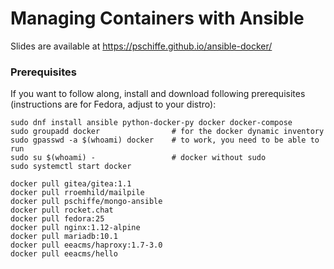 # Managing Containers with Ansible

Slides are available at https://pschiffe.github.io/ansible-docker/

### Prerequisites

If you want to follow along, install and download following prerequisites (instructions are for Fedora, adjust to your distro):
```
sudo dnf install ansible python-docker-py docker docker-compose
sudo groupadd docker                # for the docker dynamic inventory
sudo gpasswd -a $(whoami) docker    # to work, you need to be able to run
sudo su $(whoami) -                 # docker without sudo
sudo systemctl start docker
```

```
docker pull gitea/gitea:1.1
docker pull rroemhild/mailpile
docker pull pschiffe/mongo-ansible
docker pull rocket.chat
docker pull fedora:25
docker pull nginx:1.12-alpine
docker pull mariadb:10.1
docker pull eeacms/haproxy:1.7-3.0
docker pull eeacms/hello
```

